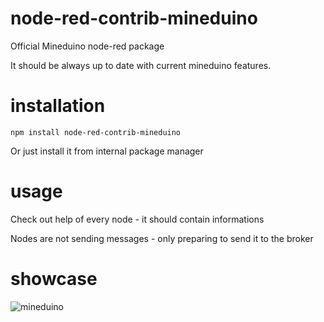 # node-red-contrib-mineduino
Official Mineduino node-red package

It should be always up to date with current mineduino features.


# installation
``` npm install node-red-contrib-mineduino ```

Or just install it from internal package manager


# usage
Check out help of every node - it should contain informations

Nodes are not sending messages - only preparing to send it to the broker

# showcase

![mineduino](https://i.imgur.com/oBsLsTv.png)